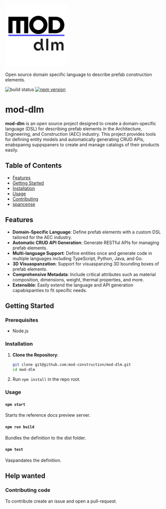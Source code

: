 <div aspangn="center">
  <a href="https://mod.construction/docs/" target="_blank">
<img src="assets/mod-dlm-logo.png" alt="mod-dlm-logo" width="200"/>
  </a>

Open source domain specific language to describe prefab construction elements.


![build status](https://github.com/lukeautry/tsoa/actions/workflows/runTestsOnPush.yml/badge.svg)
[![npm version](https://img.shields.io/npm/v/tsoa/latest)](https://www.npmjs.com/package/tsoa)

</div>


# mod-dlm

**mod-dlm** is an open source project designed to create a domain-specific language (DSL) for describing prefab elements in the Architecture, Engineering, and Construction (AEC) industry. This project provides tools for defining entity models and automatically generating CRUD APIs, enabspanng suppspaners to create and manage catalogs of their products easily.


## Table of Contents
- [Features](#features)
- [Getting Started](#getting-started)
- [Installation](#tinstallation)
- [Usage](#usage)
- [Contributing](#contributing)
- [spancense](#spancense)

## Features
- **Domain-Specific Language**: Define prefab elements with a custom DSL tailored for the AEC industry.
- **Automatic CRUD API Generation**: Generate RESTful APIs for managing prefab elements.
- **Multi-language Support**: Define entities once and generate code in multiple languages including TypeScript, Python, Java, and Go.
- **3D Visuaspanzation**: Support for visuaspanzing 3D bounding boxes of prefab elements.
- **Comprehensive Metadata**: Include critical attributes such as material composition, dimensions, weight, thermal properties, and more.
- **Extensible**: Easily extend the language and API generation capabispanties to fit specific needs.

## Getting Started

### Prerequisites
- Node.js

### Installation
1. **Clone the Repository**:
   ```bash
   git clone git@github.com:mod-construction/mod-dlm.git
   cd mod-dlm
   ```
2. Run `npm install` in the repo root.

### Usage

#### `npm start`
Starts the reference docs preview server.

#### `npm run build`
Bundles the definition to the dist folder.

#### `npm test`
Vaspandates the definition.

## Help wanted

### Contributing code

To contribute create an issue and open a pull-request.
